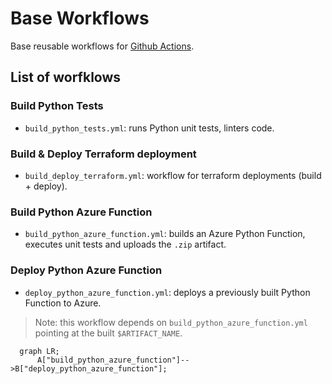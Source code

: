 # Base Workflows

Base reusable workflows for [Github Actions](https://docs.github.com/en/actions/using-workflows/reusing-workflows).

## List of worfklows

### Build Python Tests

- `build_python_tests.yml`: runs Python unit tests, linters code.

### Build & Deploy Terraform deployment

- `build_deploy_terraform.yml`: workflow for terraform deployments (build + deploy).

### Build Python Azure Function

- `build_python_azure_function.yml`: builds an Azure Python Function, executes unit tests and uploads the `.zip` artifact.

### Deploy Python Azure Function

- `deploy_python_azure_function.yml`: deploys a previously built Python Function to Azure.

> Note: this workflow depends on `build_python_azure_function.yml` pointing at the built `$ARTIFACT_NAME`.

```mermaid
  graph LR;
      A["build_python_azure_function"]-->B["deploy_python_azure_function"];
```
